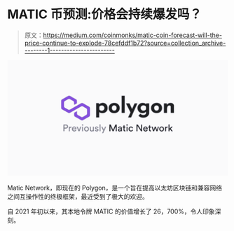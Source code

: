 # MATIC 币预测:价格会持续爆发吗？

> 原文：<https://medium.com/coinmonks/matic-coin-forecast-will-the-price-continue-to-explode-78cefddf1b72?source=collection_archive---------1----------------------->

![](img/95e69beca5bf22f7f916ccb03776166f.png)

Matic Network，即现在的 Polygon，是一个旨在提高以太坊区块链和兼容网络之间互操作性的终极框架，最近受到了极大的欢迎。

自 2021 年初以来，其本地令牌 MATIC 的价值增长了 26，700%，令人印象深刻。